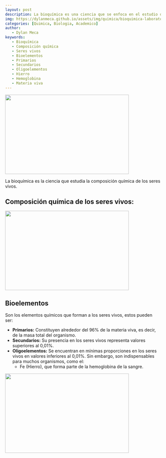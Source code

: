```yaml
---
layout: post
description: La bioquímica es una ciencia que se enfoca en el estudio de la composición química de los seres vivos. Los elementos químicos que conforman a los seres vivos se conocen como bioelementos, los cuales se clasifican en primarios, secundarios y oligoelementos. Los bioelementos primarios constituyen aproximadamente el 96% de la materia viva, mientras que los secundarios están presentes en cantidades superiores al 0,01%. Los oligoelementos se encuentran en cantidades muy pequeñas en los seres vivos, pero son indispensables para muchos organismos, como el hierro (Fe), que forma parte de la hemoglobina de la sangre.
img: https://dylanmeca.github.io/assets/img/quimica/bioquimica-laboratorio.jfif
categories: [Quimica, Biologia, Academico]
author:
   - Dylan Meca
keywords:
   - Bioquímica
   - Composición química
   - Seres vivos
   - Bioelementos
   - Primarios
   - Secundarios
   - Oligoelementos
   - Hierro
   - Hemoglobina
   - Materia viva
---
```


<img src="https://dylanmeca.github.io/assets/img/quimica/bioquimica-laboratorio.jfif" width="400px" height="257px">

La bioquímica es la ciencia que estudia la composición química de los seres vivos.

## Composición química de los seres vivos:
<img src="https://dylanmeca.github.io/assets/img/quimica/composicion-quimica.jpg" width="400px" height="257px">

## Bioelementos
Son los elementos químicos que forman a los seres vivos, estos pueden ser:

* **Primarios:** Constituyen alrededor del 96% de la materia viva, es decir, de la masa total del organismo.
* **Secundarios:** Su presencia en los seres vivos representa valores superiores al 0,01%.
* **Oligoelementos:** Se encuentran en mínimas proporciones en los seres vivos en valores inferiores al 0,01%. Sin embargo, son indispensables para muchos organismos, como el:
  * Fe (Hierro), que forma parte de la hemoglobina de la sangre. 

<img src="https://dylanmeca.github.io/assets/img/quimica/hemoglobina.jpg" width="400px" height="257px">
